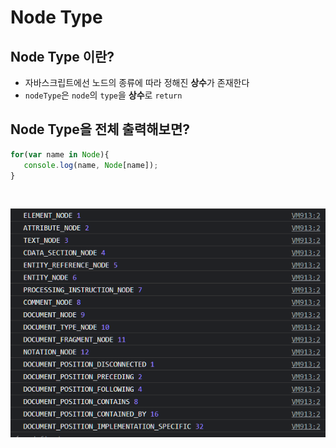 # Node Type

## Node Type 이란?

- 자바스크립트에선 노드의 종류에 따라 정해진 **상수**가 존재한다
- `nodeType`은 `node`의 `type`을 **상수**로 `return`

## Node Type을 전체 출력해보면?

```js
for(var name in Node){
   console.log(name, Node[name]);
}
```

<br />

![Alt text](./assets/Node.png)